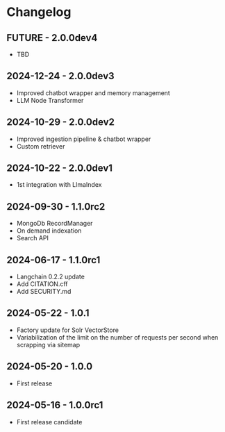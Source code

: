 # Changelog

## FUTURE - 2.0.0dev4

* TBD

## 2024-12-24 - 2.0.0dev3

* Improved chatbot wrapper and memory management
* LLM Node Transformer

## 2024-10-29 - 2.0.0dev2

* Improved ingestion pipeline & chatbot wrapper
* Custom retriever

## 2024-10-22 - 2.0.0dev1

* 1st integration with LlmaIndex

## 2024-09-30 - 1.1.0rc2

* MongoDb RecordManager
* On demand indexation
* Search API

## 2024-06-17 - 1.1.0rc1

* Langchain 0.2.2 update
* Add CITATION.cff
* Add SECURITY.md

## 2024-05-22 - 1.0.1

* Factory update for Solr VectorStore
* Variabilization of the limit on the number of requests per second when scrapping via sitemap

## 2024-05-20 - 1.0.0

* First release

## 2024-05-16 - 1.0.0rc1

* First release candidate
